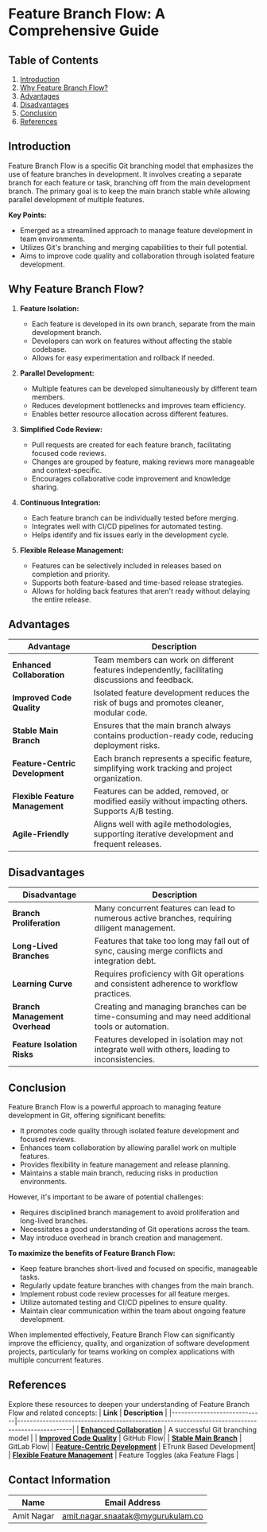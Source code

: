 # Feature Branch Flow: A Comprehensive Guide

## Table of Contents

1. [Introduction](#introduction)
2. [Why Feature Branch Flow?](#why-feature-branch-flow)
3. [Advantages](#advantages)
4. [Disadvantages](#disadvantages)
5. [Conclusion](#conclusion)
6. [References](#References)

## Introduction

Feature Branch Flow is a specific Git branching model that emphasizes the use of feature branches in development. It involves creating a separate branch for each feature or task, branching off from the main development branch. The primary goal is to keep the main branch stable while allowing parallel development of multiple features.

**Key Points:**
- Emerged as a streamlined approach to manage feature development in team environments.
- Utilizes Git's branching and merging capabilities to their full potential.
- Aims to improve code quality and collaboration through isolated feature development.

## Why Feature Branch Flow?

1. **Feature Isolation:**
   - Each feature is developed in its own branch, separate from the main development branch.
   - Developers can work on features without affecting the stable codebase.
   - Allows for easy experimentation and rollback if needed.

2. **Parallel Development:**
   - Multiple features can be developed simultaneously by different team members.
   - Reduces development bottlenecks and improves team efficiency.
   - Enables better resource allocation across different features.

3. **Simplified Code Review:**
   - Pull requests are created for each feature branch, facilitating focused code reviews.
   - Changes are grouped by feature, making reviews more manageable and context-specific.
   - Encourages collaborative code improvement and knowledge sharing.

4. **Continuous Integration:**
   - Each feature branch can be individually tested before merging.
   - Integrates well with CI/CD pipelines for automated testing.
   - Helps identify and fix issues early in the development cycle.

5. **Flexible Release Management:**
   - Features can be selectively included in releases based on completion and priority.
   - Supports both feature-based and time-based release strategies.
   - Allows for holding back features that aren't ready without delaying the entire release.

## Advantages

| **Advantage**               | **Description**                                                                                 |
|-----------------------------|-----------------------------------------------------------------------------------------------|
| **Enhanced Collaboration**  | Team members can work on different features independently, facilitating discussions and feedback. |
| **Improved Code Quality**   | Isolated feature development reduces the risk of bugs and promotes cleaner, modular code.     |
| **Stable Main Branch**      | Ensures that the main branch always contains production-ready code, reducing deployment risks. |
| **Feature-Centric Development** | Each branch represents a specific feature, simplifying work tracking and project organization. |
| **Flexible Feature Management** | Features can be added, removed, or modified easily without impacting others. Supports A/B testing. |
| **Agile-Friendly**          | Aligns well with agile methodologies, supporting iterative development and frequent releases. |

## Disadvantages

| **Disadvantage**            | **Description**                                                                                     |
|-----------------------------|-----------------------------------------------------------------------------------------------------|
| **Branch Proliferation**    | Many concurrent features can lead to numerous active branches, requiring diligent management.       |
| **Long-Lived Branches**     | Features that take too long may fall out of sync, causing merge conflicts and integration debt.     |
| **Learning Curve**          | Requires proficiency with Git operations and consistent adherence to workflow practices.           |
| **Branch Management Overhead** | Creating and managing branches can be time-consuming and may need additional tools or automation. |
| **Feature Isolation Risks** | Features developed in isolation may not integrate well with others, leading to inconsistencies.     |

## Conclusion

Feature Branch Flow is a powerful approach to managing feature development in Git, offering significant benefits:

- It promotes code quality through isolated feature development and focused reviews.
- Enhances team collaboration by allowing parallel work on multiple features.
- Provides flexibility in feature management and release planning.
- Maintains a stable main branch, reducing risks in production environments.

However, it's important to be aware of potential challenges:

- Requires disciplined branch management to avoid proliferation and long-lived branches.
- Necessitates a good understanding of Git operations across the team.
- May introduce overhead in branch creation and management.

**To maximize the benefits of Feature Branch Flow:**

- Keep feature branches short-lived and focused on specific, manageable tasks.
- Regularly update feature branches with changes from the main branch.
- Implement robust code review processes for all feature merges.
- Utilize automated testing and CI/CD pipelines to ensure quality.
- Maintain clear communication within the team about ongoing feature development.

When implemented effectively, Feature Branch Flow can significantly improve the efficiency, quality, and organization of software development projects, particularly for teams working on complex applications with multiple concurrent features.

## References

Explore these resources to deepen your understanding of Feature Branch Flow and related concepts:
| **Link**               | **Description**                                                                                 |
|-----------------------------|-----------------------------------------------------------------------------------------------|
| [**Enhanced Collaboration**](https://nvie.com/posts/a-successful-git-branching-model/)  | A successful Git branching model |
| **[Improved Code Quality](https://guides.github.com/introduction/flow/)**   | GitHub Flow|
| **[Stable Main Branch](https://about.gitlab.com/topics/version-control/what-is-gitlab-flow/)**      | GitLab Flow|
| **[Feature-Centric Development](https://trunkbaseddevelopment.com/)** | ETrunk Based Development|
| **[Flexible Feature Management](https://martinfowler.com/articles/feature-toggles.html)** | Feature Toggles (aka Feature Flags |


## Contact Information
|Name|Email Address|
|:---:|:---:|
|Amit Nagar |amit.nagar.snaatak@mygurukulam.co|
